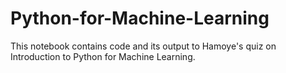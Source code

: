 # Python-for-Machine-Learning
This notebook contains code and its output to Hamoye's quiz on Introduction to Python for Machine Learning.
